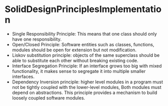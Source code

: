 # SolidDesignPrinciplesImplementation

* Single Responsibility Principle: This means that one class should only have one responsibility.
* Open/Closed Principle: Software entities such as classes, functions, modules should be open for extension but not modification.
* Liskov substitution principle: objects of the same superclass should be able to substitute each other without breaking existing code.
* Interface Segregation Principle: If an interface grows too big with mixed functionality, it makes sense to segregate it into multiple smaller interfaces.
* Dependency Inversion principle: higher level modules in a program must not be tightly coupled with the lower-level modules, Both modules must depend on abstractions. This         principle provides a mechanism to build loosely coupled software modules.


